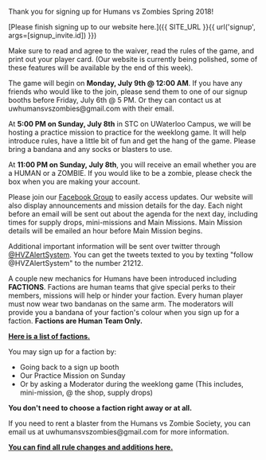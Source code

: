 Thank you for signing up for Humans vs Zombies Spring 2018!

[Please finish signing up to our website
here.]({{ SITE_URL }}{{ url('signup', args=[signup_invite.id]) }})

Make sure to read and agree to the waiver, read the rules of the game,
and print out your player card. (Our website is currently being
polished, some of these features will be available by the end of this
week).

The game will begin on **Monday, July 9th @ 12:00 AM**. If you have any
friends who would like to the join, please send them to one of our
signup booths before Friday, July 6th @ 5 PM. Or they can contact us at
uwhumansvszombies\@gmail.com with their email.

At **5:00 PM on Sunday, July 8th** in STC on UWaterloo Campus, we will
be hosting a practice mission to practice for the weeklong game. It will
help introduce rules, have a little bit of fun and get the hang of the
game. Please bring a bandana and any socks or blasters to use.

At **11:00 PM on Sunday, July 8th**, you will receive an email whether
you are a HUMAN or a ZOMBIE. If you would like to be a zombie, please
check the box when you are making your account.

Please join our [Facebook Group](https://www.facebook.com/groups/uwhvz/)
to easily access updates. Our website will also display announcements
and mission details for the day. Each night before an email will be sent
out about the agenda for the next day, including times for supply drops,
mini-missions and Main Missions. Main Mission details will be emailed an
hour before Main Mission begins.

Additional important information will be sent over twitter through
[\@HVZAlertSystem](https://twitter.com/hvzalertsystem). You can get the
tweets texted to you by texting "follow @HVZAlertSystem" to the number
21212.

A couple new mechanics for Humans have been introduced including
**FACTIONS**. Factions are human teams that give special perks to their
members, missions will help or hinder your faction. Every human player
must now wear two bandanas on the same arm. The moderators will provide
you a bandana of your faction's colour when you sign up for a faction.
**Factions are Human Team Only.**

[**Here is a list of factions.**](https://imgur.com/a/hDoz6tf)

You may sign up for a faction by:

-   Going back to a sign up booth
-   Our Practice Mission on Sunday
-   Or by asking a Moderator during the weeklong game (This includes,
    mini-mission, @ the shop, supply drops)

**You don't need to choose a faction right away or at all.**

If you need to rent a blaster from the Humans vs Zombie Society, you can
email us at uwhumansvszombies\@gmail.com for more information.

[**You can find all rule changes and additions
here.**](https://docs.google.com/document/d/1qWEV0cvqfqg9o8IvreCV2yV52SDmmdyV562-XO9Hl84/edit)
